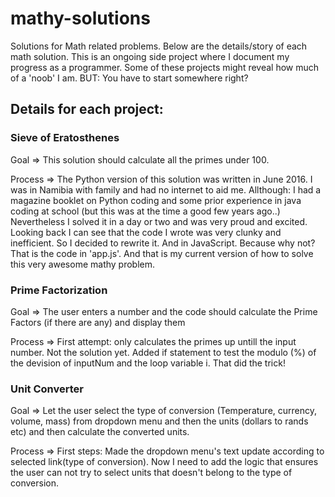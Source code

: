 # mathy-solutions
Solutions for Math related problems.
Below are the details/story of each math solution.
This is an ongoing side project where I document my progress as a programmer.
Some of these projects might reveal how much of a 'noob' I am. BUT:
You have to start somewhere right?

## Details for each project:
### Sieve of Eratosthenes
Goal => This solution should calculate all the primes under 100.
 
Process => The Python version of this solution was written in June 2016.
I was in Namibia with family and had no internet to aid me.
Allthough: I had a magazine booklet on Python coding and some prior experience in java coding at school (but this was at the time a good few years ago..) 
Nevertheless I solved it in a day or two and was very proud and excited.
Looking back I can see that the code I wrote was very clunky and inefficient.
So I decided to rewrite it. And in JavaScript. Because why not?
That is the code in 'app.js'. 
And that is my current version of how to solve this very awesome mathy problem.

### Prime Factorization
Goal => The user enters a number and the code should calculate the Prime Factors (if there are any) and display them

Process => First attempt: only calculates the primes up untill the input number. Not the solution yet.
Added if statement to test the modulo (%) of the devision of inputNum and the loop variable i. That did the trick!

### Unit Converter
Goal => Let the user select the type of conversion (Temperature, currency, volume, mass) from dropdown menu and then the units (dollars to rands etc) and then calculate the converted units.

Process => First steps: Made the dropdown menu's text update according to selected link(type of conversion). Now I need to add the logic that ensures the user can not try to select units that doesn't belong to the type of conversion.
